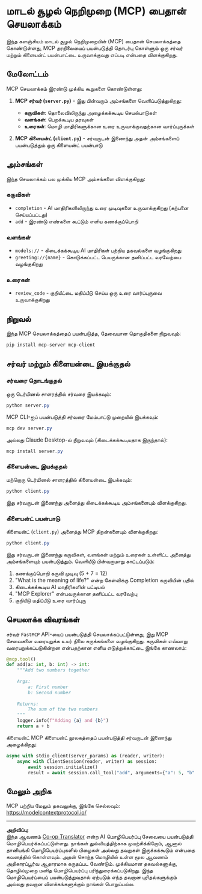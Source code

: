 <!--
CO_OP_TRANSLATOR_METADATA:
{
  "original_hash": "706b9b075dc484b73a053e6e9c709b4b",
  "translation_date": "2025-10-11T13:01:44+00:00",
  "source_file": "04-PracticalImplementation/samples/python/README.md",
  "language_code": "ta"
}
-->
# மாடல் சூழல் நெறிமுறை (MCP) பைதான் செயலாக்கம்

இந்த களஞ்சியம் மாடல் சூழல் நெறிமுறையின் (MCP) பைதான் செயலாக்கத்தை கொண்டுள்ளது, MCP தரநிலையைப் பயன்படுத்தி தொடர்பு கொள்ளும் ஒரு சர்வர் மற்றும் கிளையன்ட் பயன்பாட்டை உருவாக்குவது எப்படி என்பதை விளக்குகிறது.

## மேலோட்டம்

MCP செயலாக்கம் இரண்டு முக்கிய கூறுகளை கொண்டுள்ளது:

1. **MCP சர்வர் (`server.py`)** - இது பின்வரும் அம்சங்களை வெளிப்படுத்துகிறது:
   - **கருவிகள்**: தொலைவிலிருந்து அழைக்கக்கூடிய செயல்பாடுகள்
   - **வளங்கள்**: பெறக்கூடிய தரவுகள்
   - **உரைகள்**: மொழி மாதிரிகளுக்கான உரை உருவாக்குவதற்கான வார்ப்புருக்கள்

2. **MCP கிளையன்ட் (`client.py`)** - சர்வருடன் இணைந்து அதன் அம்சங்களைப் பயன்படுத்தும் ஒரு கிளையன்ட் பயன்பாடு

## அம்சங்கள்

இந்த செயலாக்கம் பல முக்கிய MCP அம்சங்களை விளக்குகிறது:

### கருவிகள்
- `completion` - AI மாதிரிகளிலிருந்து உரை முடிவுகளை உருவாக்குகிறது (கற்பனை செய்யப்பட்டது)
- `add` - இரண்டு எண்களை கூட்டும் எளிய கணக்குப்பொறி

### வளங்கள்
- `models://` - கிடைக்கக்கூடிய AI மாதிரிகள் பற்றிய தகவல்களை வழங்குகிறது
- `greeting://{name}` - கொடுக்கப்பட்ட பெயருக்கான தனிப்பட்ட வரவேற்பை வழங்குகிறது

### உரைகள்
- `review_code` - குறியீட்டை மதிப்பீடு செய்ய ஒரு உரை வார்ப்புருவை உருவாக்குகிறது

## நிறுவல்

இந்த MCP செயலாக்கத்தைப் பயன்படுத்த, தேவையான தொகுதிகளை நிறுவவும்:

```powershell
pip install mcp-server mcp-client
```

## சர்வர் மற்றும் கிளையன்டை இயக்குதல்

### சர்வரை தொடங்குதல்

ஒரு டெர்மினல் சாளரத்தில் சர்வரை இயக்கவும்:

```powershell
python server.py
```

MCP CLI-ஐப் பயன்படுத்தி சர்வரை மேம்பாட்டு முறையில் இயக்கவும்:

```powershell
mcp dev server.py
```

அல்லது Claude Desktop-ல் நிறுவவும் (கிடைக்கக்கூடியதாக இருந்தால்):

```powershell
mcp install server.py
```

### கிளையன்டை இயக்குதல்

மற்றொரு டெர்மினல் சாளரத்தில் கிளையன்டை இயக்கவும்:

```powershell
python client.py
```

இது சர்வருடன் இணைந்து அனைத்து கிடைக்கக்கூடிய அம்சங்களையும் விளக்குகிறது.

### கிளையன்ட் பயன்பாடு

கிளையன்ட் (`client.py`) அனைத்து MCP திறன்களையும் விளக்குகிறது:

```powershell
python client.py
```

இது சர்வருடன் இணைந்து கருவிகள், வளங்கள் மற்றும் உரைகள் உள்ளிட்ட அனைத்து அம்சங்களையும் பயன்படுத்தும். வெளியீடு பின்வருமாறு காட்டப்படும்:

1. கணக்குப்பொறி கருவி முடிவு (5 + 7 = 12)
2. "What is the meaning of life?" என்ற கேள்விக்கு Completion கருவியின் பதில்
3. கிடைக்கக்கூடிய AI மாதிரிகளின் பட்டியல்
4. "MCP Explorer" என்பவருக்கான தனிப்பட்ட வரவேற்பு
5. குறியீடு மதிப்பீடு உரை வார்ப்புரு

## செயலாக்க விவரங்கள்

சர்வர் `FastMCP` API-யைப் பயன்படுத்தி செயலாக்கப்பட்டுள்ளது, இது MCP சேவைகளை வரையறுக்க உயர் நிலை சுருக்கங்களை வழங்குகிறது. கருவிகள் எவ்வாறு வரையறுக்கப்படுகின்றன என்பதற்கான எளிய எடுத்துக்காட்டை இங்கே காணலாம்:

```python
@mcp.tool()
def add(a: int, b: int) -> int:
    """Add two numbers together
    
    Args:
        a: First number
        b: Second number
    
    Returns:
        The sum of the two numbers
    """
    logger.info(f"Adding {a} and {b}")
    return a + b
```

கிளையன்ட் MCP கிளையன்ட் நூலகத்தைப் பயன்படுத்தி சர்வருடன் இணைந்து அழைக்கிறது:

```python
async with stdio_client(server_params) as (reader, writer):
    async with ClientSession(reader, writer) as session:
        await session.initialize()
        result = await session.call_tool("add", arguments={"a": 5, "b": 7})
```

## மேலும் அறிக

MCP பற்றிய மேலும் தகவலுக்கு, இங்கே செல்லவும்: https://modelcontextprotocol.io/

---

**அறிவிப்பு**:  
இந்த ஆவணம் [Co-op Translator](https://github.com/Azure/co-op-translator) என்ற AI மொழிபெயர்ப்பு சேவையை பயன்படுத்தி மொழிபெயர்க்கப்பட்டுள்ளது. நாங்கள் துல்லியத்திற்காக முயற்சிக்கிறோம், ஆனால் தானியங்கி மொழிபெயர்ப்புகளில் பிழைகள் அல்லது தவறுகள் இருக்கக்கூடும் என்பதை கவனத்தில் கொள்ளவும். அதன் சொந்த மொழியில் உள்ள மூல ஆவணம் அதிகாரப்பூர்வ ஆதாரமாக கருதப்பட வேண்டும். முக்கியமான தகவல்களுக்கு, தொழில்முறை மனித மொழிபெயர்ப்பு பரிந்துரைக்கப்படுகிறது. இந்த மொழிபெயர்ப்பைப் பயன்படுத்துவதால் ஏற்படும் எந்த தவறான புரிதல்களுக்கும் அல்லது தவறான விளக்கங்களுக்கும் நாங்கள் பொறுப்பல்ல.